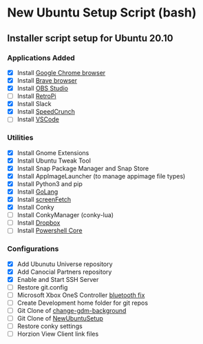 # New Ubuntu Setup Script (bash)

## Installer script setup for Ubuntu 20.10

### Applications Added

- [x] Install [Google Chrome browser](https://www.google.com/chrome/)
- [x] Install [Brave browser](https://brave.com/download/)
- [x] Install [OBS Studio](https://obsproject.com/)
- [ ] Install [RetroPi](https://retropie.org.uk/docs/Debian/)
- [x] Install Slack
- [x] Install [SpeedCrunch](https://speedcrunch.org/)
- [ ] Install [VSCode](https://code.visualstudio.com/docs/setup/linux)

### Utilities

- [x] Install Gnome Extensions
- [x] Install Ubuntu Tweak Tool
- [x] Install Snap Package Manager and Snap Store
- [x] Install AppImageLauncher (to manage appimage file types)
- [x] Install Python3 and pip
- [x] Install [GoLang](https://golang.org/)
- [x] Install [screenFetch](https://github.com/KittyKatt/screenFetch)
- [x] Install Conky
- [ ] Install ConkyManager (conky-lua)
- [ ] Install [Dropbox](https://www.dropbox.com/install)
- [ ] Install [Powershell Core](https://docs.microsoft.com/en-us/powershell/scripting/install/installing-powershell-core-on-linux?view=powershell-7.1#snap-package)

### Configurations

- [x] Add Ubunutu Universe repository
- [x] Add Canocial Partners repository
- [x] Enable and Start SSH Server
- [ ] Restore git.config
- [ ] Microsoft Xbox OneS Controller [bluetooth fix](https://www.youtube.com/watch?v=bAI4vnlQhPg)
- [ ] Create Development home folder for git repos
- [ ] Git Clone of [change-gdm-background](https://github.com/thiggy01/change-gdm-background)
- [ ] Git Clone of [NewUbuntuSetup](https://github.com/admoseley/NewUbuntuSetup)
- [ ] Restore conky settings
- [ ] Horzion View Client link files
